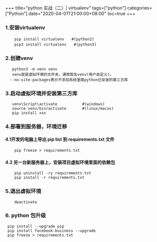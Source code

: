 +++
title="python 实战（二）| virtualenv"
tags=["python"]
categories=["Python"]
date="2020-04-01T21:00:00+08:00"
toc=true
+++

### 1.安装virtualenv
```
    pip install virtualenv　　#(python2)  
    pip3 install virtualenv　　#(python3)
```
 
 ### 2.创建venv
 ```
    python3 -m venv venv
    venv就是虚拟环境的文件夹，通常取名venv(用户自定义)。  
   --no-site-packages表示不添加系统里面python已安装的第三方库
```

 ### 3.启动虚拟环境并安装第三方库
 ```
    venv\Script\activate           #(windows)  
    source venv/bin/activate       #(linux/macos)
    pip install xxx
```

### 4.部署到服务器，环境迁移
#### 4.1开发的电脑上导出 pip list 到 requirements.txt 文件
```
    pip freeze > requirements.txt
```

#### 4.2 另一台新服务器上，安装项目虚拟环境里面的依赖包
```
    pip uninstall -ry requirements.txt
    pip install -r requirements.txt
```

### 5.退出虚拟环境
```
    deactivate
```

### 6. python 包升级

```
 pip install --upgrade pip
 pip install facebook-business --upgrade
 pip freeze > requirements.txt 
```
 